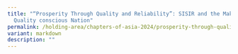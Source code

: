 ```yaml
---
title: "“Prosperity Through Quality and Reliability”: SISIR and the Making of a
  Quality conscious Nation"
permalink: /holding-area/chapters-of-asia-2024/prosperity-through-quality-reliability/
variant: markdown
description: ""
---
```

